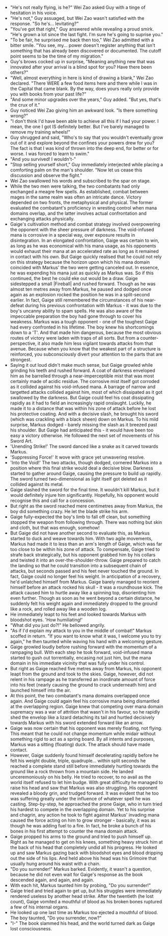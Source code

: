 - "He's not really flying, is he?" Wei Zao asked Guy with a tinge of hesitation in his voice.
- "He's not," Guy assuaged, but Wei Zao wasn't satisfied with the response. "So he's... levitating?"
- "You've got that right," Guy answered while revealing a proud smirk. "He's grown a lot since the last fight. I'm sure he's going to suprise you."
- "To be fair, he surprised me back then too," Wei Zao admitted with a bitter smile. "You see, my... power doesn't register anything that isn't something that has already been discovered or documented. The cutoff point seems to be the time of my migration."
- Guy's brows cocked up in surprise, "Meaning anything new that was innovated after your arrival is a blind spot for you? Have there been others?"
- "Well, almost everything in here is kind of drawing a blank," Wei Zao declared. "There WERE a few food items here and there while I was in the Capital that came blank. By the way, does yours really only provide you with books from your past life?"
- "And some minor upgrades over the years," Guy added. "But yes, that's the crux of it."
- Guy noticed Wei Zao giving him an awkward look. "Is there something wrong?"
- "I don't think I'd have been able to achieve all this if I had your power. I mean, the one I got IS definitely better. But I've barely managed to remove my training wheels!"
- Guy shrugged and said, "Who's to say that you wouldn't eventually grow out of it and explore beyond the confines your powers drew for you? The fact is that I was kind of thrown into the deep end, for better or for worse. I was forced to learn to swim."
- "And you survived! I wouldn't-"
- "Stop selling yourself short," Guy immediately interjected while placing a comforting palm on the man's shoulder. "Now let us cease this discussion and observe the fight."
- Wei Zao swallowed his words and subscribed to the spar on stage.
- While the two men were talking, the two combatants had only exchanged a meagre few spells. As established, combat between mages in the same realm was often an intricate dance. Victory depended on two fronts, the metaphysical and physical. The former evaluated the combatant's proficiency in wresting control when mana domains overlap, and the latter involves actual confrontation and exchanging attacks physically.
- Gaige's cultivation method and combat strategy involved overpowering the opponent with the sheer pressure of darkness. The void-infused mana is corrosive in a special way, over exposure results in disintegration. In an elongated confrontation, Gaige was certain to win, as long as he was economical with his mana usage, as his opponents would exhaust their mana at an accelerated rate as long as it remained in contact with his own. But Gaige quickly realised that he could not rely on this strategy because the horizon upon which his mana domain coincided with Markus' the two were getting canceled out. In essence, he was expending his mana just as quickly as Markus was. So if this continued, the best he could eke out would be a draw.
  Gaige sidestepped a small |Fireball| and rushed forward. Though as he was almost ten metres away from Markus, he paused and dodged once again as an explosion rocked the position he was in a split-second earlier. In fact, Gaige still remembered the circumstances of his near-defeat during his previous confrontation with Markus - it was due to the boy's uncanny ability to spam spells. He was also aware of the impeccable preparation the boy had gone through to cover his weakness.
  Markus was a tough opponent - one of the toughest Gaige had every confronted in his lifetime. The boy knew his shortcomings down to a 'T'. And that made him dangerous, because the most obvious routes of victory were laden with traps of all sorts. But from a counter-perspective, it also made him less vigilant towards attacks from that avenue. Because when you know that the weakest part of a structure is reinforced, you subconsciously divert your attention to the parts that are strongest.
- Saying it out loud didn't make much sense, but Gaige growled while grinding his teeth and rushed forward. A coat of darkness enveloped him as he barrelled through a near-imperceptible mist that was most certainly made of acidic residue. The corrosive mist itself got corroded as it collided against his void-infused mana. A barrage of narrow and targetted attacks collided against him, most of which dissipated as it got swallowed by the darkness. But Gaige could feel his coat dissipating rapidly as it had to field an increasingly rapid onslaught.
  Luckily, he made it to a distance that was within his zone of attack before he lost his protective coating. And with a decisive slash, he brought his sword (which was crackling with a black sheen) down on Markus. To his mild surprise, Markus dodged - barely missing the slash as it breezed past his shoulder. But Gaige had anticipated this - it would have been too easy a victory otherwise. He followed the next set of movements of his Sword Art.
- 'Unending Strike!' The sword danced like a snake as it carved towards Markus.
- 'Suppressing Force!' It wove with grace yet unwavering resolve.
- 'Into the Void!' The two attacks, though dodged, cornered Markus into a position where this final strike would deal a decisive blow. Darkness started to gather around Gaige, causing the pressure to build up rapidly. The sword turned two-dimensional as light itself got deleted as it collided against its metal.
- Gaige slashed the sword for the final time. It wouldn't kill Markus, but it would definitely injure him significantly. Hopefully, his opponent would recognise this and call for a concession.
- But right as the sword reached mere centimetres away from Markus, the boy did something crazy. He let the blade strike his arm.
- Gaige fully-expected the boy's limb to fall off clean, but something stopped the weapon from following through. There was nothing but skin and cloth, but that was enough, somehow!
- But Gaige did not have another second to evaluate this, as Markus started to duck and weave towards him. With two agile movements, Markus had made it to less than an arm's length of Gaige, which was far too close to be within his zone of attack. To compensate, Gaige tried to strafe back strategically, but his opponent grabbed him by his collars and twisted it into an over-the-shoulder-throw.
  Gaige prepared to catch the landing so that he could transition into a subsequent chain of attacks, but seconds passed and his feet never touched the ground. In fact, Gaige could no longer feel his weight. In anticipation of a recovery, he'd unlatched himself from Markus. Gaige barely managed to reorient himself before an attack rocked his skull - it was a roundhouse kick. The attack caused him to hurtle away like a spinning top, disorienting him even further. Though as soon as he went beyond a certain distance, he suddenly felt his weight again and immediately dropped to the ground like a rock, and rolled away like a wooden log.
- He immediately leapt to his feet and looked towards Markus with bloodshot eyes. 'How humiliating!'
- "What did you just do?!" He bellowed angrily.
- "As if I'd explain my attack to you in the middle of combat!" Markus scoffed in return. "If you want to know what it was, I welcome you to try again," he then taunted while waving his hand with a welcoming gesture.
- Gaige growled loudly before rushing forward with the momentum of a rampaging bull. With each step he took forward, void-infused mana started to gush out torrentially, encasing not just him, but the mana domain in his immediate vicinity that was fully under his control.
- But right as Gaige reached five metres away from Markus, his opponent leapt from the ground and took to the skies. Gaige, however, did not relent in his rampage as he transferred an inordinate amount of force into his feet (nearly causing the ground to crack underneath him) and launched himself into the air.
- At this point, the two combatant's mana domains overlapped once again. And Gaige could again feel his corrosive mana being dismantled at the overlapping region. Gaige knew that competing over mana domain supremacy was a war of attrition that wasn't in his favour, so he rapidly shed the envelop like a lizard detaching its tail and hurtled decisively towards Markus with his sword extended forward like an arrow.
- Gaige was now certain that his opponent was merely floating, not flying. This meant that he could not change momentum while midair without something rigid to act as a spring board. By all intents and purposes, Markus was a sitting (floating) duck. The attack should have made contact.
- However, Gaige suddenly found himself decelerating rapidly before he felt his weight double, triple, quadruple... within split seconds he reached a complete stand still before immediately hurtling towards the ground like a rock thrown from a mountain side. He landed unceremoniously on his belly. He tried to recover, to no avail as the world itself refused to let him budge.
  With great difficulty he managed to raise his head and saw that Markus was also struggling. His opponent revealed a bloody grin, and trudged forward. It was evident that he too was suffering greatly under the influence of whatever spell he was casting. Step-by-step, he approached the prone Gaige, who in turn tried his hardest to compete in the overlapping domain. Yet to his surprise and chagrin, any action he took to fight against Markus' invading mana caused the force acting on him to grow stronger - basically, it was as though he was adding fuel to a fire. In fact, he broke a bunch of his bones in his first attempt to counter the mana domain attack.
- Gaige propped his arms to the ground and tried to push himself up. Right as he managed to get on his knees, something heavy struck him at the back of his head that completely undid all his progress. He looked up and saw Markus gazing back with bloodshot eyes and blood dripping out the side of his lips. And held above his head was his Grimoire that usually hung around his waist with a chain.
- "Do you surrender!" Markus barked. Evidently, it wasn't a question, because he did not even wait for Gaige's response as the book descended again, and again, and again.
- With each hit, Markus taunted him by probing, "Do you surrender!"
- Gaige tried and tried again to get up, but his struggles were immediately rendered useless by another head strike. After the twentieth (he lost count), Gaige vomited a mouthful of blood as his broken bones ruptured a few of his internal organs.
- He looked up one last time as Markus too ejected a mouthful of blood. The boy taunted, "Do you surrender, now?"
- "I-" The book slammed his head, and the world turned dark as Gaige lost consciousness.
